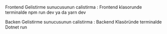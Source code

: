 Frontend Gelistirme sunucusunun calistirma :
Frontend klasorunde terminalde
npm run dev
ya da 
yarn dev

Backen Gelistirme sunucusunun calistirma :
Backend Klasöründe terminalde
Dotnet run
